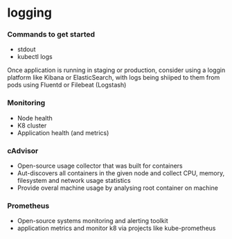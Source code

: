 # logging
### Commands to get started

- stdout 
- kubectl logs

Once application is running in staging or production, consider 
using a loggin platform like Kibana or ElasticSearch, with logs being shiiped to them from pods using Fluentd
or Filebeat (Logstash) 


### Monitoring
- Node health
- K8 cluster
- Application health (and metrics)

### cAdvisor
- Open-source usage collector that was built for containers 
- Aut-discovers all containers in the given node and collect CPU, memory, filesystem and network usage statistics
- Provide overal machine usage by analysing root container on machine

### Prometheus
- Open-source systems monitoring and alerting toolkit
- application metrics and monitor k8 via projects like kube-prometheus

#

